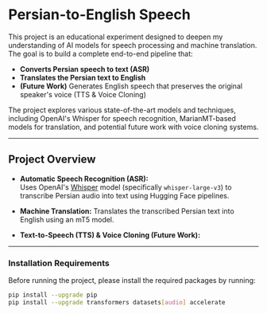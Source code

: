 # Persian-to-English Speech 

This project is an educational experiment designed to deepen my understanding of AI models for speech processing and machine translation. The goal is to build a complete end-to-end pipeline that:

- **Converts Persian speech to text (ASR)**
- **Translates the Persian text to English**
- **(Future Work)** Generates English speech that preserves the original speaker's voice (TTS & Voice Cloning)

The project explores various state-of-the-art models and techniques, including OpenAI's Whisper for speech recognition, MarianMT-based models for translation, and potential future work with voice cloning systems.

---

## Project Overview

- **Automatic Speech Recognition (ASR):**  
  Uses OpenAI's [Whisper](https://github.com/openai/whisper) model (specifically `whisper-large-v3`) to transcribe Persian audio into text using Hugging Face pipelines.

- **Machine Translation:**
  Translates the transcribed Persian text into English using an mT5 model.
 
- **Text-to-Speech (TTS) & Voice Cloning (Future Work):**  
  
---


### Installation Requirements

Before running the project, please install the required packages by running:

```bash
pip install --upgrade pip
pip install --upgrade transformers datasets[audio] accelerate


